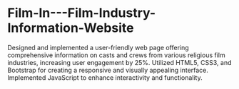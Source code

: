 # Film-In---Film-Industry-Information-Website
 Designed and implemented a user-friendly web page offering comprehensive information on casts and crews from various religious film industries, increasing user engagement by 25%. Utilized HTML5, CSS3, and Bootstrap for creating a responsive and visually appealing interface. Implemented JavaScript to enhance interactivity and functionality.

